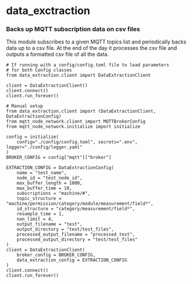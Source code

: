 # data_exctraction
### Backs up MQTT subscription data on csv files

This module subscribes to a given MQTT topics list and periodically backs data up to a csv file. At the end of the day it processes the csv file and outputs a formatted csv file of all the data.


```
# If running with a config/config.toml file to load parameters
# for both Config classes
from data_extraction.client import DataExtractionClient

client = DataExtractionClient()
client.connect()
client.run_forever()

# Manual setup
from data_extraction.client import (DataExtractionClient, DataExtractionConfig)
from mqtt_node_network.client import MQTTBrokerConfig
from mqtt_node_network.initialize import initialize

config = initialize(
    config="./config/config.toml", secrets=".env", logger="./config/logger.yaml"
)
BROKER_CONFIG = config["mqtt"]["broker"]

EXTRACTION_CONFIG = DataExtractionConfig(
    name = "test_name",
    node_id = "test_node_id",
    max_buffer_length = 1000,
    max_buffer_time = 10,
    subscriptions = "machine/#",
    topic_structure = "machine/permission/category/module/measurement/field*",
    id_structure = "category/measurement/field*",
    resample_time = 1,
    nan_limit = 4,
    output_filename = "test",
    output_directory = "test/test_files",
    processed_output_filename = "processed_test",
    processed_output_directory = "test/test_files"
)
client = DataExtractionClient(
    broker_config = BROKER_CONFIG,
    data_extraction_config = EXTRACTION_CONFIG
)
client.connect()
client.run_forever()
```
